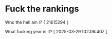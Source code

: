 # Fuck the rankings

Who the hell am I?
{ 21615294 }

What fucking year is it?
[ 2025-03-29T02:06:40Z ]
